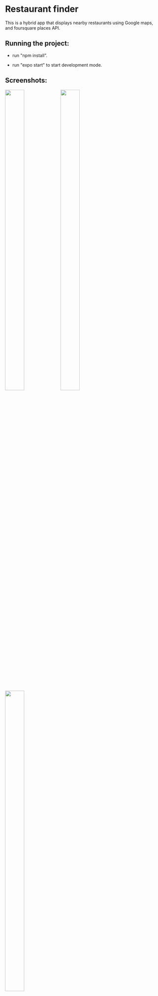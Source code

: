 # Restaurant finder

This is a hybrid app that displays nearby restaurants using Google maps, and foursquare places API.


## Running the project:
- run "npm install".

- run "expo start" to start development mode.

## Screenshots:

<img src="https://user-images.githubusercontent.com/26127333/43558940-28548e42-95e2-11e8-9dbd-563123fd3c25.PNG" width="35%" height="50%"/>
<img src="https://user-images.githubusercontent.com/26127333/46578119-fc812b80-c9fe-11e8-9e54-f1232c4f32ad.PNG" width="35%" height="50%"/>
<img src="https://user-images.githubusercontent.com/26127333/43558942-287597cc-95e2-11e8-92b0-79412578c133.PNG" width="35%" height="50%"/>
